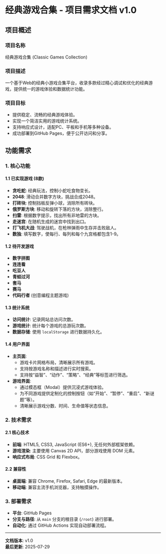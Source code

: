# 经典游戏合集 - 项目需求文档 v1.0

## 项目概述

### 项目名称
经典游戏合集 (Classic Games Collection)

### 项目描述
一个基于Web的经典小游戏合集平台，收录多款经过精心调试和优化的经典游戏，提供统一的游戏体验和数据统计功能。

### 项目目标
- 提供稳定、流畅的经典游戏体验。
- 实现一个简洁实用的游戏统计系统。
- 支持响应式设计，适配PC、平板和手机等多种设备。
- 成功部署到GitHub Pages，便于公开访问和分享。

## 功能需求

### 1. 核心功能

#### 1.1 已实现游戏 (8款)
- **贪吃蛇**: 经典玩法，控制小蛇吃食物变长。
- **2048**: 滑动合并数字方块，挑战合成2048。
- **打砖块**: 控制挡板反弹小球，消除所有砖块。
- **俄罗斯方块**: 移动和旋转下落的方块，消除整行。
- **扫雷**: 根据数字提示，找出所有非地雷的方块。
- **走迷宫**: 在随机生成的迷宫中找到出口。
- **打飞机大战**: 驾驶战机，在枪林弹雨中生存并击败敌人。
- **数独**: 填写数字，使每行、每列和每个九宫格都包含1-9。

#### 1.2 待开发游戏
- **数字拼图**
- **连连看**
- **吃豆人**
- **青蛙过河**
- **套马**
- **赛马**
- **代码行者** (创意编程主题游戏)

#### 1.3 统计系统
- **访问统计**: 记录网站总访问次数。
- **游戏统计**: 统计每个游戏的总游玩次数。
- **数据存储**: 使用 `localStorage` 进行数据持久化。

#### 1.4 用户界面
- **主页面**:
  - 游戏卡片网格布局，清晰展示所有游戏。
  - 支持按游戏名称和描述进行实时搜索。
  - 支持按“益智”、“动作”、“策略”、“经典”等标签进行筛选。
- **游戏界面**:
  - 通过模态框（Modal）提供沉浸式游戏体验。
  - 为不同游戏提供定制化的控制按钮（如“开始”、“暂停”、“重启”、“新谜题”等）。
  - 清晰展示游戏分数、时间、生命值等状态信息。

### 2. 技术需求

#### 2.1 核心技术
- **前端**: HTML5, CSS3, JavaScript (ES6+), 无任何外部框架依赖。
- **游戏渲染**: 主要使用 Canvas 2D API，部分游戏使用 DOM 元素。
- **响应式布局**: CSS Grid 和 Flexbox。

#### 2.2 兼容性
- **桌面端**: 兼容 Chrome, Firefox, Safari, Edge 的最新版本。
- **移动端**: 兼容主流手机浏览器，支持触摸操作。

### 3. 部署需求
- **平台**: GitHub Pages
- **分支与路径**: 从 `main` 分支的根目录 (`/root`) 进行部署。
- **自动化**: 通过 GitHub Actions 实现自动部署流程。

---

**文档版本**: v1.0  
**最后更新**: 2025-07-29